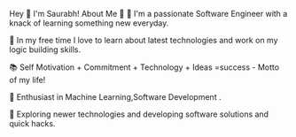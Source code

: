 Hey 👋 I'm Saurabh!
About Me 🚀
🔭 I'm a passionate Software Engineer with a knack of learning something new everyday.

📎 In my free time I love to learn about latest technologies and work on my logic building skills.

📚 Self Motivation + Commitment + Technology + Ideas =success - Motto of my life!

🌱 Enthusiast in Machine Learning,Software Development .

🤔 Exploring newer technologies and developing software solutions and quick hacks.



<!---
saurabhdubeycs/saurabhdubeycs is a ✨ special ✨ repository because its `README.md` (this file) appears on your GitHub profile.
You can click the Preview link to take a look at your changes.
--->
